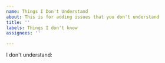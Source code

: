 ```yaml
---
name: Things I Don't Understand
about: This is for adding issues that you don't understand
title: ''
labels: Things I don't know
assignees: ''

---
```


I don't understand:

